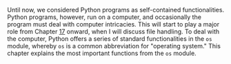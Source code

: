 Until now, we considered Python programs as self-contained
functionalities. Python programs, however, run on a computer, and
occasionally the program must deal with computer intricacies. This will
start to play a major role from Chapter
<a href="#ch:textfiles" data-reference-type="ref" data-reference="ch:textfiles">17</a>
onward, when I will discuss file handling. To deal with the computer,
Python offers a series of standard functionalities in the `os` module,
whereby `os` is a common abbreviation for "operating system." This
chapter explains the most important functions from the `os` module.
